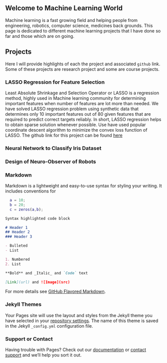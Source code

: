 ## Welcome to Machine Learning World
Machine learning is a fast growing field and helping people from engineering, robotics, computer science, medicines back grounds. This page is dedicated to different machine learning projects that I have done so far and those which are on going.

## Projects
Here I will provide highlights of each the project and associated `github` link. Some of these projects are research project and some are course projects.

### LASSO Regression for Feature Selection
Least Absolute Shrinkage and Selection Operator or LASSO is a regression method, highly used in Machine learning community for determining important features when number of features are lot more than needed. We have solved LASSO regression problem using synthetic data that determines only 10 important features out of 80 given features that are required to predict correct targets reliably. In short, LASSO regression helps to obtain sparse solution whenever possible. Use have used popular coordinate descent algorithm to minimize the convex loss function of LASSO. The github link for this project can be found [here](https://github.com/anirban-bot/Coordinate-descent-LASSO)

### Neural Network to Classify Iris Dataset
### Design of Neuro-Observer of Robots
### Markdown

Markdown is a lightweight and easy-to-use syntax for styling your writing. It includes conventions for

```matlab
  a = 10;
  b = 20;
  c = zeros(a,b);
```

```markdown
Syntax highlighted code block

# Header 1
## Header 2
### Header 3

- Bulleted
- List

1. Numbered
2. List

**Bold** and _Italic_ and `Code` text

[Link](url) and ![Image](src)
```

For more details see [GitHub Flavored Markdown](https://guides.github.com/features/mastering-markdown/).

### Jekyll Themes

Your Pages site will use the layout and styles from the Jekyll theme you have selected in your [repository settings](https://github.com/anirban-bot/anirban-bot.github.io/settings). The name of this theme is saved in the Jekyll `_config.yml` configuration file.

### Support or Contact

Having trouble with Pages? Check out our [documentation](https://help.github.com/categories/github-pages-basics/) or [contact support](https://github.com/contact) and we’ll help you sort it out.
